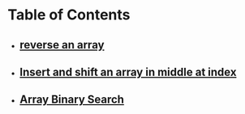 # Table of Contents

- ## [reverse an array]()
- ## [Insert and shift an array in middle at index]()
- ## [Array Binary Search]()